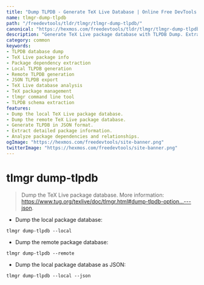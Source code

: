 ```yaml
---
title: "Dump TLPDB - Generate TeX Live Database | Online Free DevTools by Hexmos"
name: tlmgr-dump-tlpdb
path: "/freedevtools/tldr/tlmgr/tlmgr-dump-tlpdb/"
canonical: "https://hexmos.com/freedevtools/tldr/tlmgr/tlmgr-dump-tlpdb/"
description: "Generate TeX Live package database with TLPDB Dump. Extract package information, analyze dependencies, and manage TeX Live installations. Free online tool, no registration required."
category: common
keywords:
- TLPDB database dump
- TeX Live package info
- Package dependency extraction
- Local TLPDB generation
- Remote TLPDB generation
- JSON TLPDB export
- TeX Live database analysis
- TeX package management
- tlmgr command line tool
- TLPDB schema extraction
features:
- Dump the local TeX Live package database.
- Dump the remote TeX Live package database.
- Generate TLPDB in JSON format.
- Extract detailed package information.
- Analyze package dependencies and relationships.
ogImage: "https://hexmos.com/freedevtools/site-banner.png"
twitterImage: "https://hexmos.com/freedevtools/site-banner.png"
---
```


# tlmgr dump-tlpdb

> Dump the TeX Live package database.
> More information: <https://www.tug.org/texlive/doc/tlmgr.html#dump-tlpdb-option...---json>.

- Dump the local package database:

`tlmgr dump-tlpdb --local`

- Dump the remote package database:

`tlmgr dump-tlpdb --remote`

- Dump the local package database as JSON:

`tlmgr dump-tlpdb --local --json`
